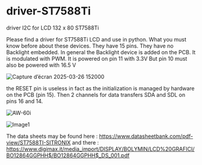 # driver-ST7588Ti
driver I2C for LCD 132 x 80 ST7588Ti

Please find a driver for ST7588Ti LCD and use in python.
What you must know before about these devices.
They have 15 pins.
They have no Backlight embedded. In general the Backlight device is added on the PCB. It is modulated with PWM.
It is powered on pin 11 with 3.3V
But pin 10 must also be powered with 16.5 V

![Capture d’écran 2025-03-26 152000](https://github.com/user-attachments/assets/6cd2a72b-ea2e-445a-938e-f9e54f03b725)

the RESET pin is useless in fact as the initialization is managed by hardware on the PCB (pin 15).
Then 2 channels for data transfers SDA and SDL on pins 16 and 14.

![AW-60i ](https://github.com/user-attachments/assets/036c5a92-7612-4f3e-97da-e4067c2e1561)

![Image1](https://github.com/user-attachments/assets/c55281dd-b286-48ab-beda-7a2a8743ba99)

The data sheets may be found here :
https://www.datasheetbank.com/pdf-view/ST7588TI-SITRONIX
and there :
https://www.digimax.it/media_import/DISPLAY/BOLYMIN/LCD%20GRAFICI/BO12864GGPHH$/BO12864GGPHH$_DS_001.pdf
